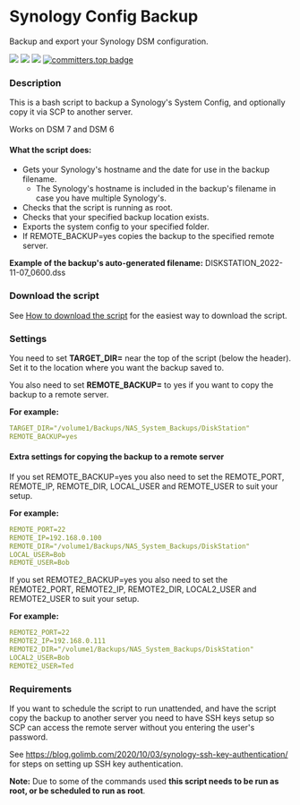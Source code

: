 # Synology Config Backup
 Backup and export your Synology DSM configuration.

<a href="https://github.com/007revad/Synology_Config_Backup/releases"><img src="https://img.shields.io/github/release/007revad/Synology_Config_Backup.svg"></a>
<a href="https://hits.seeyoufarm.com"><img src="https://hits.seeyoufarm.com/api/count/incr/badge.svg?url=https%3A%2F%2Fgithub.com%2F007revad%2FSynology_Config_Backup&count_bg=%2379C83D&title_bg=%23555555&icon=&icon_color=%23E7E7E7&title=views&edge_flat=false"/></a>
[![](https://img.shields.io/static/v1?label=Sponsor&message=%E2%9D%A4&logo=GitHub&color=%23fe8e86)](https://github.com/sponsors/007revad)
[![committers.top badge](https://user-badge.committers.top/australia/007revad.svg)](https://user-badge.committers.top/australia/007revad)

### Description

This is a bash script to backup a Synology's System Config, and optionally copy it via SCP to another server.

Works on DSM 7 and DSM 6

#### What the script does:

* Gets your Synology's hostname and the date for use in the backup filename.
  * The Synology's hostname is included in the backup's filename in case you have multiple Synology's.
* Checks that the script is running as root.
* Checks that your specified backup location exists.
* Exports the system config to your specified folder.
* If REMOTE_BACKUP=yes copies the backup to the specified remote server.

**Example of the backup's auto-generated filename:** DISKSTATION_2022-11-07_0600.dss

### Download the script

See <a href=images/how_to_download_generic.png/>How to download the script</a> for the easiest way to download the script.

### Settings

You need to set **TARGET_DIR=** near the top of the script (below the header). Set it to the location where you want the backup saved to. 

You also need to set **REMOTE_BACKUP=** to yes if you want to copy the backup to a remote server.

**For example:**

```YAML
TARGET_DIR="/volume1/Backups/NAS_System_Backups/DiskStation"
REMOTE_BACKUP=yes
```

#### Extra settings for copying the backup to a remote server

If you set REMOTE_BACKUP=yes you also need to set the REMOTE_PORT, REMOTE_IP, REMOTE_DIR, LOCAL_USER and REMOTE_USER to suit your setup.

**For example:**

```YAML
REMOTE_PORT=22
REMOTE_IP=192.168.0.100
REMOTE_DIR="/volume1/Backups/NAS_System_Backups/DiskStation"
LOCAL_USER=Bob
REMOTE_USER=Bob
```

If you set REMOTE2_BACKUP=yes you also need to set the REMOTE2_PORT, REMOTE2_IP, REMOTE2_DIR, LOCAL2_USER and REMOTE2_USER to suit your setup.

**For example:**

```YAML
REMOTE2_PORT=22
REMOTE2_IP=192.168.0.111
REMOTE2_DIR="/volume1/Backups/NAS_System_Backups/DiskStation"
LOCAL2_USER=Bob
REMOTE2_USER=Ted
```

### Requirements

If you want to schedule the script to run unattended, and have the script copy the backup to another server you need to have SSH keys setup so SCP can access the remote server without you entering the user's password.

See https://blog.golimb.com/2020/10/03/synology-ssh-key-authentication/ for steps on setting up SSH key authentication.

**Note:** Due to some of the commands used **this script needs to be run as root, or be scheduled to run as root**.
